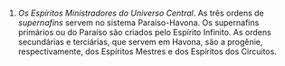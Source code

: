 1. *Os Espíritos Ministradores do Universo Central*. As três ordens de *supernafins* servem no sistema Paraíso-Havona. Os supernafins primários ou do Paraíso são criados pelo Espírito Infinito. As ordens secundárias e terciárias, que servem  em Havona, são a progênie, respectivamente, dos Espíritos Mestres e dos Espíritos dos Circuitos.